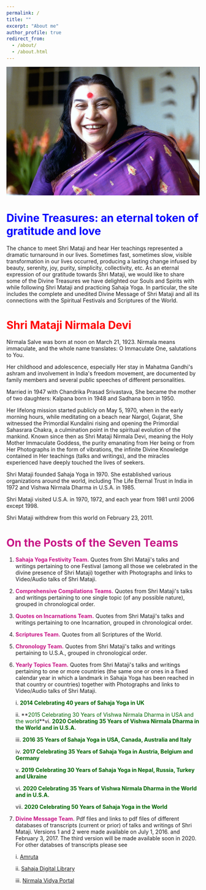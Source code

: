 ```yaml
---
permalink: /
title: ""
excerpt: "About me"
author_profile: true
redirect_from: 
  - /about/
  - /about.html
---
```


![PICTURE 1](/images/HHShriMatajiNirmalDevi.jpg)

**<font color="blue">Divine Treasures: an eternal token of gratitude and love</font>**
======

The chance to meet Shri Mataji and hear Her teachings represented a dramatic turnaround in our lives. Sometimes fast, sometimes slow, visible transformation in our lives occurred, producing a lasting change infused by beauty, serenity, joy, purity, simplicity, collectivity, etc. As an eternal expression of our gratitude towards Shri Mataji, we would like to share some of the Divine Treasures we have delighted our Souls and Spirits with while following Shri Mataji and practicing Sahaja Yoga. In particular, the site includes the complete and unedited Divine Message of Shri Mataji and all its connections with the Spiritual Festivals and Scriptures of the World.


**<font color="red">Shri Mataji Nirmala Devi</font>**
======

Nirmala Salve was born at noon on March 21, 1923. Nirmala means immaculate, and the whole name translates: O Immaculate One, salutations to You.

Her childhood and adolescence, especially Her stay in Mahatma Gandhi's ashram and involvement in India's freedom movement, are documented by family members and several public speeches of different personalities. 

Married in 1947 with Chandrika Prasad Srivastava, She became the mother of two daughters: Kalpana born in 1948 and Sadhana born in 1950. 

Her lifelong mission started publicly on May 5, 1970, when in the early morning hours, while meditating on a beach near Nargol, Gujarat, She witnessed the Primordial Kundalini rising and opening the Primordial Sahasrara Chakra, a culmination point in the spiritual evolution of the mankind. Known since then as Shri Mataji Nirmala Devi, meaning the Holy Mother Immaculate Goddess, the purity emanating from Her being or from Her Photographs in the form of vibrations, the infinite Divine Knowledge contained in Her teachings (talks and writings), and the miracles experienced have deeply touched the lives of seekers. 

Shri Mataji founded Sahaja Yoga in 1970. She established various organizations around the world, including The Life Eternal Trust in India in 1972 and Vishwa Nirmala Dharma in U.S.A. in 1985. 

Shri Mataji visited U.S.A. in 1970, 1972, and each year from 1981 until 2006 except 1998. 

Shri Mataji withdrew from this world on February 23, 2011. 

**<font color="mediumvioletred">On the Posts of the Seven Teams</font>**
======

1. **<font color="mediumvioletred">Sahaja Yoga Festivity Team.</font>** Quotes from  Shri Mataji's talks and writings pertaining to one Festival (among all those we celebrated in the divine presence of Shri Mataji) together with Photographs and links to Video/Audio talks of Shri Mataji.  

2. **<font color="mediumvioletred">Comprehensive Compilations Teams.</font>** Quotes from  Shri Mataji's talks and writings pertaining to one single topic (of any possible nature), grouped in chronological order.  

4. **<font color="mediumvioletred">Quotes on Incarnations Team.</font>** Quotes from  Shri Mataji's talks and writings pertaining to one Incarnation, grouped in chronological order.  

4. **<font color="mediumvioletred">Scriptures Team.</font>** Quotes from all Scriptures of the World.

5. **<font color="mediumvioletred">Chronology Team.</font>** Quotes from  Shri Mataji's talks and writings pertaining to U.S.A., grouped in chronological order. 

6. **<font color="mediumvioletred">Yearly Topics Team.</font>** Quotes from  Shri Mataji's talks and writings pertaining to one or more countries (the same one or ones in a fixed calendar year in which a landmark in Sahaja Yoga has been reached in that  country or countries) together with Photographs and links to Video/Audio talks of Shri Mataji.  

    i. **<font color="DarkGreen">2014 Celebrating 40 years of Sahaja Yoga in UK</font>**

    ii. **<font color="DarkGreen">2015 Celebrating 30 Years of Vishwa Nirmala Dharma in USA and the world</font>**vi. **<font color="DarkGreen">2020 Celebrating 35 Years of Vishwa Nirmala Dharma in the World and in U.S.A.</font>**

    iii. **<font color="DarkGreen">2016 35 Years of Sahaja Yoga in USA, Canada, Australia and Italy</font>**

    iv. **<font color="DarkGreen">2017 Celebrating 35 Years of Sahaja Yoga in Austria, Belgium and Germany</font>**

    v. **<font color="DarkGreen">2019 Celebrating 30 Years of Sahaja Yoga in Nepal, Russia, Turkey and Ukraine</font>**

    vi. **<font color="DarkGreen">2020 Celebrating 35 Years of Vishwa Nirmala Dharma in the World and in U.S.A.</font>**

    vii. **<font color="DarkGreen">2020 Celebrating 50 Years of Sahaja Yoga in the World</font>**



7. **<font color="mediumvioletred">Divine Message Team.</font>** Pdf files and links to pdf files of different databases of transcripts (current or prior) of talks and writings of Shri Mataji. Versions 1 and 2 were made available on July 1, 2016. and February 3, 2017. The third version will be made available soon in 2020. For other databses of transcripts please see 


    i. <a href="https://www.amruta.org/transcripts-and-translations/"> Amruta</a>

    ii. <a href="https://library.sahajaworld.org/"> Sahaja Digital Library</a>

    iii. <a href="https://www.nirmalavidya.org/en/"> Nirmala Vidya Portal</a>



